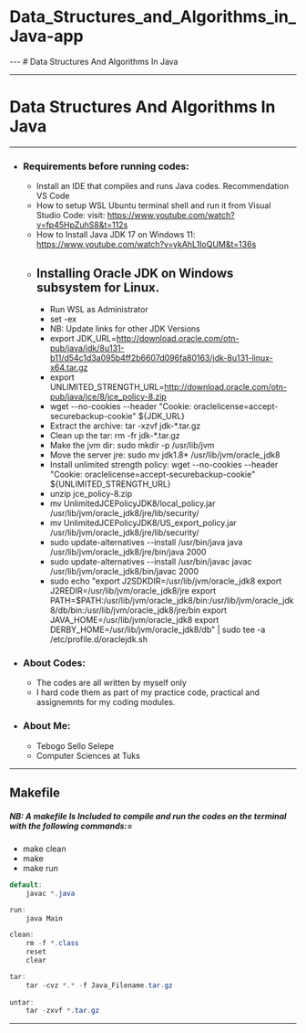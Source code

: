 # Data_Structures_and_Algorithms_in_Java-app
---    #              Data Structures And Algorithms In Java

---
 
 #              Data Structures And Algorithms In Java
---
- ### Requirements before running codes:
    - Install an IDE that compiles and runs Java codes. Recommendation VS Code
    - How to setup WSL Ubuntu terminal shell and run it from Visual Studio Code: 
         visit: https://www.youtube.com/watch?v=fp45HpZuhS8&t=112s
    - How to Install Java JDK 17 on Windows 11: https://www.youtube.com/watch?v=ykAhL1IoQUM&t=136s
    - ## Installing Oracle JDK on Windows subsystem for Linux.
    	- Run WSL as Administrator
    	- set -ex
    	- NB: Update links for other JDK Versions 
    	- export JDK_URL=http://download.oracle.com/otn-pub/java/jdk/8u131-b11/d54c1d3a095b4ff2b6607d096fa80163/jdk-8u131-linux-x64.tar.gz
    	- export UNLIMITED_STRENGTH_URL=http://download.oracle.com/otn-pub/java/jce/8/jce_policy-8.zip
    	- wget --no-cookies --header "Cookie: oraclelicense=accept-securebackup-cookie" ${JDK_URL}
    	- Extract the archive: tar -xzvf jdk-*.tar.gz
    	- Clean up the tar: rm -fr jdk-*.tar.gz
    	- Make the jvm dir: sudo mkdir -p /usr/lib/jvm
    	- Move the server jre: sudo mv jdk1.8* /usr/lib/jvm/oracle_jdk8
    	- Install unlimited strength policy: wget --no-cookies --header "Cookie: oraclelicense=accept-securebackup-cookie" ${UNLIMITED_STRENGTH_URL}
    	- unzip jce_policy-8.zip
    	- mv UnlimitedJCEPolicyJDK8/local_policy.jar /usr/lib/jvm/oracle_jdk8/jre/lib/security/
    	- mv UnlimitedJCEPolicyJDK8/US_export_policy.jar /usr/lib/jvm/oracle_jdk8/jre/lib/security/
    	- sudo update-alternatives --install /usr/bin/java java /usr/lib/jvm/oracle_jdk8/jre/bin/java 2000
    	- sudo update-alternatives --install /usr/bin/javac javac /usr/lib/jvm/oracle_jdk8/bin/javac 2000
    	- sudo echo "export J2SDKDIR=/usr/lib/jvm/oracle_jdk8
export J2REDIR=/usr/lib/jvm/oracle_jdk8/jre
export PATH=$PATH:/usr/lib/jvm/oracle_jdk8/bin:/usr/lib/jvm/oracle_jdk8/db/bin:/usr/lib/jvm/oracle_jdk8/jre/bin
export JAVA_HOME=/usr/lib/jvm/oracle_jdk8
export DERBY_HOME=/usr/lib/jvm/oracle_jdk8/db" | sudo tee -a /etc/profile.d/oraclejdk.sh

- ### About Codes:
    - The codes are all written by myself only
    - I hard code them as part of my practice code, practical and assignemnts for my coding modules.
- ###  About Me: 
    - Tebogo Sello Selepe
    - Computer Sciences at Tuks
---
 ## Makefile
 ##### NB: A makefile Is Included to compile and run the codes on the terminal with the following commands:=
- make clean
- make
- make run

```java
default:
	javac *.java

run:
	java Main

clean:
	rm -f *.class
	reset
	clear

tar:
	tar -cvz *.* -f Java_Filename.tar.gz
	
untar:
	tar -zxvf *.tar.gz
```
---

